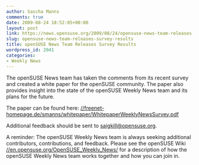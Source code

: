 ```yaml
---
author: Sascha Manns
comments: true
date: 2009-08-24 18:52:05+00:00
layout: post
link: https://news.opensuse.org/2009/08/24/opensuse-news-team-releases-survey-results/
slug: opensuse-news-team-releases-survey-results
title: openSUSE News Team Releases Survey Results
wordpress_id: 2041
categories:
- Weekly News
---
```


The openSUSE News team has taken the comments from its recent survey and created a white paper for the openSUSE community. The paper also provides insight into the state of the openSUSE Weekly News team and its plans for the future.

The paper can be found here: [//freenet-homepage.de/smanns/whitepaper/WhitepaperWeeklyNewsSurvey.pdf](//freenet-homepage.de/smanns/whitepaper/WhitepaperWeeklyNewsSurvey.pdf)

Additional feedback should be sent to saigkill@opensuse.org.

A reminder: The openSUSE Weekly News team is always seeking additional contributors, contributions, and feedback. Please see the openSUSE Wiki [//en.opensuse.org/OpenSUSE_Weekly_News/](//en.opensuse.org/OpenSUSE_Weekly_News/) for a description of how the openSUSE Weekly News team works together and how you can join in.
